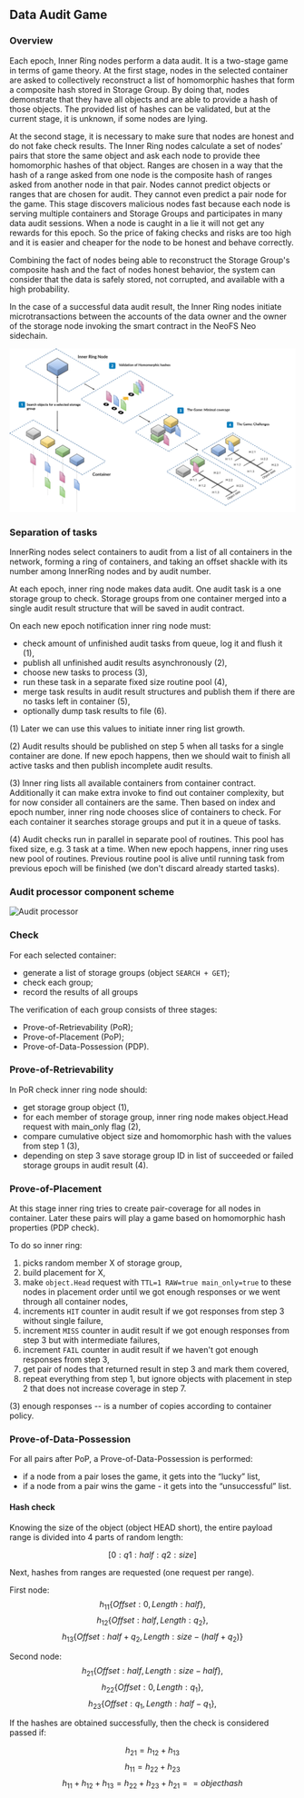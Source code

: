 ## Data Audit Game

### Overview

Each epoch, Inner Ring nodes perform a data audit. It is a two-stage game in terms of game theory. At the first stage, nodes in the selected container are asked to collectively reconstruct a list of homomorphic hashes that form a composite hash stored in Storage Group. By doing that, nodes demonstrate that they have all objects and are able to provide a hash of those objects. The provided list of hashes can be validated, but at the current stage, it is unknown, if some nodes are lying.

At the second stage, it is necessary to make sure that nodes are honest and do not fake check results. The Inner Ring nodes calculate a set of nodes’ pairs that store the same object and ask each node to provide thee homomorphic hashes of that object. Ranges are chosen in a way that the hash of a range asked from one node is the composite hash of ranges asked from another node in that pair. Nodes cannot predict objects or ranges that are chosen for audit. They cannot even predict a pair node for the game. This stage discovers malicious nodes fast because each node is serving multiple containers and Storage Groups and participates in many data audit sessions. When a node is caught in a lie it will not get any rewards for this epoch. So the price of faking checks and risks are too high and it is easier and cheaper for the node to be honest and behave correctly.

Combining the fact of nodes being able to reconstruct the Storage Group's composite hash and the fact of nodes honest behavior, the system can consider that the data is safely stored, not corrupted, and available with a high probability.

In the case of a successful data audit result, the Inner Ring nodes initiate microtransactions between the accounts of the data owner and the owner of the storage node invoking the smart contract in the NeoFS Neo sidechain.

![Data Audit](pic/1.png)

### Separation of tasks

InnerRing nodes select containers to audit from a list of all containers in the network, forming a ring of containers, and taking an offset shackle with its number among InnerRing nodes and by audit number.

At each epoch, inner ring node makes data audit. One audit task is a one storage group to check. Storage groups from one container merged into a single audit result structure that will be saved in audit contract.

On each new epoch notification inner ring node must:

 - check amount of unfinished audit tasks from queue, log it and flush it (1),
 - publish all unfinished audit results asynchronously (2),
 - choose new tasks to process (3),
 - run these task in a separate fixed size routine pool (4),
 - merge task results in audit result structures and publish them if there are no tasks left in container (5),
 - optionally dump task results to file (6).

(1) Later we can use this values to initiate inner ring list growth.

(2) Audit results should be published on step 5 when all tasks for a single container are done. If new epoch happens, then we should wait to finish all active tasks and then publish incomplete audit results.

(3) Inner ring lists all available containers from container contract. Additionally it can make extra invoke to find out container complexity, but for now consider all containers are the same. Then based on index and epoch number, inner ring node chooses slice of containers to check. For each container it searches storage groups and put it in a queue of tasks.

(4) Audit checks run in parallel in separate pool of routines. This pool has fixed size, e.g. 3 task at a time. When new epoch happens, inner ring uses new pool of routines. Previous routine pool is alive until running task from previous epoch will be finished (we don't discard already started tasks).

### Audit processor component scheme

![Audit processor](pic/audit_processor)

### Check

For each selected container:

 - generate a list of storage groups (object `SEARCH + GET`);
 - check each group;
 - record the results of all groups

The verification of each group consists of three stages:

 - Prove-of-Retrievability (PoR);
 - Prove-of-Placement (PoP);
 - Prove-of-Data-Possession (PDP).

### Prove-of-Retrievability

In PoR check inner ring node should:

 - get storage group object (1),
 - for each member of storage group, inner ring node makes object.Head request with main_only flag (2),
 - compare cumulative object size and homomorphic hash with the values from step 1 (3),
 - depending on step 3 save storage group ID in list of succeeded or failed storage groups in audit result (4).

###  Prove-of-Placement

At this stage inner ring tries to create pair-coverage for all nodes in container. Later these pairs will play a game based on homomorphic hash properties (PDP check).

To do so inner ring:

 1. picks random member X of storage group,
 2. build placement for X,
 3. make `object.Head` request with `TTL=1 RAW=true main_only=true` to these nodes in placement order until we got enough responses or we went through all container nodes,
 4. increments `HIT` counter in audit result if we got responses from step 3 without single failure,
 5. increment `MISS` counter in audit result if we got enough responses from step 3 but with intermediate failures,
 6. increment `FAIL` counter in audit result if we haven't got enough responses from step 3,
 7. get pair of nodes that returned result in step 3 and mark them covered,
 8. repeat everything from step 1, but ignore objects with placement in step 2 that does not increase coverage in step 7.

(3) enough responses -- is a number of copies according to container policy.

### Prove-of-Data-Possession

For all pairs after PoP, a Prove-of-Data-Possession is performed:

 - if a node from a pair loses the game, it gets into the “lucky” list,
 - if a node from a pair wins the game - it gets into the “unsuccessful” list.

#### Hash check

Knowing the size of the object (object HEAD short), the entire payload range is divided into 4 parts of random length:

 $$ 
 [0 : q1 : half : q2 : size] 
 $$

Next, hashes from ranges are requested (one request per range).

First node:
$$
h_{11}\{Offset: 0,         Length: half\},
$$
$$
h_{12}\{Offset: half,      Length: q_2\},
$$
$$
h_{13}\{Offset: half + q_2, Length: size - (half + q_2)\}
$$

Second node:
$$
h_{21}\{Offset: half,         Length: size - half\},
$$
$$
h_{22}\{Offset: 0,            Length: q_1\},
$$
$$
h_{23}\{Offset: q_1,           Length: half - q_1\},
$$

If the hashes are obtained successfully, then the check is considered passed if:

$$
h_{21} = h_{12} + h_{13}
$$
$$
h_{11} = h_{22} + h_{23}
$$
$$
h_{11} + h_{12} + h_{13} = h_{22} + h_{23} + h_{21} == object hash
$$
